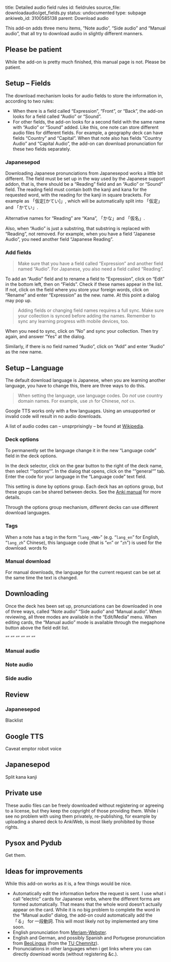 title: Detailed audio field rules
id: fieldrules
source_file: downloadaudio/get_fields.py
status: undocumented
type: subpage
ankiweb_id: 3100585138
parent: Download audio



This add-on adds three menu items, “Note audio”, “Side audio” and
“Manual audio”, that all try to download audio in slightly different
manners.

## Please be patient

While the add-on is pretty much finished, this manual page is
not. Please be patient.

## Setup – Fields


The download mechanism looks for audio fields to store the information
in, according to two rules:

* When there is a field called “<span class="qtbase
  ignorecase">Expression</span>”, “<span class="qtbase
  ignorecase">Front</span>”, or “<span class="qtbase
  ignorecase">Back</span>”, the add-on looks for a field called “<span
  class="qtbase ignorecase">Audio</span>” or “<span class="qtbase
  ignorecase">Sound</span>”.
* For other fields, the add-on looks for a second field with the same
  name with “Audio” or “Sound” added. Like this, one note can store
  different audio files for different fields. For example, a geography
  deck can have fields “Country” and “Capital”. When that note
  also has fields “Country Audio” and “Capital Audio”, the add-on can
  download pronunciation for these two fields separately.


### Japanesepod

Downloading Japanese pronunciations from Japanesepod works a little
bit different. The field must be set up in the way used by the
Japanese support addon, that is, there should be a “<span class="qtbase
  ignorecase">Reading</span>” field and an “Audio” or “Sound”
field. The reading field must contain both the kanji and kana for
the requested word, with the reading for the kanji in square
brackets. For example as 「仮定[かてい]」, which will be automatically
split into 「仮定」 and 「かてい」.

Alternative names for “Reading” are “Kana”, 「かな」and 「仮名」.

Also, when “Audio” is just a substring, that substring is replaced
with “Reading”, not removed. For example, when you have a field
“Japanese Audio”, you need another field “Japanese Reading”.

### Add fields
<blockquote class="nb">Make sure that you have a field called
“Expression” and another field named “Audio”. For Japanese, you also need
a field called “Reading”.</blockquote>

To add an “Audio” field and to rename a field to “Expression”, click
on “Edit” in the bottom left, then on “Fields”. Check if these names
appear in the list. If not, click on the field where you store your
foreign words, click on “Rename” and enter “Expression”  as the
new. name. At this point a dialog may pop up.

<blockquote class="nb">Adding fields or changing field names requires
a full sync. Make sure your collection is synced before adding the
names. Remember to sync any learning progress with mobile
devices, too.</blockquote>

When you need to sync, click on “No” and sync your collection. Then
try again, and answer “Yes” at the dialog.

Similarly, if there is no
field named “Audio”, click on “Add” and enter “Audio” as the new name.

## Setup – Language

The default download language is Japanese, when you are learning
another language, you have to change this, there are <span
class="qtbase" id="fourth">three</span> ways to do this.

<blockquote class="nb">When setting the language, use language
codes. Do <em>not</em> use country domain names. For example, use
<code>zh</code> for Chinese, <em>not</em>
<code>cn</code>.</blockquote>

Google TTS works only with a few languages. Using an unsupported or
invalid code will result in no audio downloads.

A list of audio codes can – unsprprisingly – be found at
[Wikipedia](http://en.wikipedia.org/wiki/List_of_ISO_639-1_codes).

### Deck options ###

To permanently set the language change it in the new “Language code”
field in the deck options.

In the deck selector, click on the gear button to the right of the
deck name, then select “”options“”. In the dialog that opens, click on the
“”general“” tab. Enter the code for your language in the “Language
code” text field.

This setting is done by options group. Each deck has an options group,
but these goups can be shared between decks. See the
[Anki manual](http://ankisrs.net/docs/manual.html#deckoptions) for
more details.

Through the options group mechanism, different decks can use different
download languages.

### Tags ###

When a note has a tag in the form “`lang_<NN>`” (e.g. “`lang_en`” for
English, “`lang_zh`” Chinese), this language code (that is “`en`” or
 “`zh`”) is used for the download.
 words fo

### Manual download ###

For manual downloads, the language for the current request can be set
at the same time the text is changed.

## Downloading

Once the deck hes been set up, pronunciations can be downloaded in one
of three ways, called “Note audio” “Side audio” and “Manual
audio”. When reviewing, all three modes are available in the
“Edit/Media” menu. When editing cards, the “Manual audio” mode is
available through the megaphone button above the field edit list.

“” “” “” “” “” “”


### Manual audio

### Note audio

### Side audio



## Review

### Japanesepod

Blacklist



## Google TTS

Caveat emptor robot voice

## Japanesepod

Split kana kanji

## Private use

These audio files can be freely downloaded without registering or
agreeing to a license, but they keep the copyright of those providing
them. While i see no problem with using them privately, re-publishing,
for example by uploading a shared deck to AnkiWeb, is most likely
prohibited by those rights.

## Pysox and Pydub

Get them.

## Ideas for improvements
While this add-on works as it is, a few things would be nice.

* Automatically edit the information before the request is sent. I use
  what i call “electric” cards for Japanese verbs, where the different
  forms are formed automatically. That means that the whole word
  doesn’t actually appear on the card. While it is no big problem to
  complete the word in the “Manual audio” dialog, the add-on could
  automatically add the 「る」 for 一段動詞.  This will most likely
  not by implemented any time soon.
* English pronunciation from [Meriam-Webster](http://www.merriam-webster.com/).
* English and German, and possibly Spanish and Portugese pronunciation
  from [BeoLingus](http://dict.tu-chemnitz.de/doc/faq.en.html) (from
  the [TU Chemnitz](http://www.tu-chemnitz.de/en/)).
* Pronunciations in other languages when i get links where you can
  directly download words (without registering &c.).
